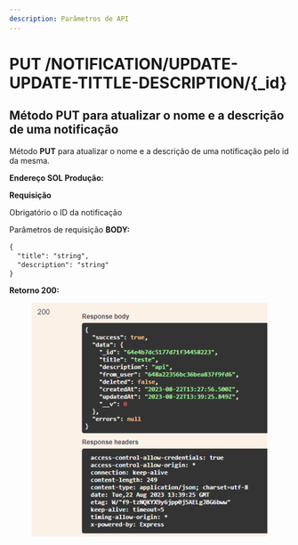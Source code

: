 ```yaml
---
description: Parâmetros de API
---
```


# PUT /NOTIFICATION/UPDATE-UPDATE-TITTLE-DESCRIPTION/{\_id}

## Método PUT para atualizar o nome e a descrição de uma notificação

Método **PUT** para atualizar o nome e a descrição de uma notificação pelo id da mesma.

**Endereço SOL Produção:**&#x20;

**Requisição**

Obrigatório o ID da notificação

Parâmetros de requisição **BODY:**

```
{
  "title": "string",
  "description": "string"
}
```

**Retorno 200:**

<figure><img src="../../.gitbook/assets/Screenshot_6 (8).png" alt=""><figcaption></figcaption></figure>

